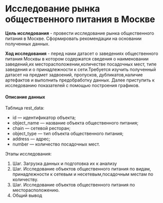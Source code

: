 # Исследование рынка общественного питания в Москве

**Цель исследования** - провести исследование рынка общественного питания в Москве. Сформировать рекомендации на основании полученных данных.

**Ход исследования** - перед нами датасет о заведениях общественного питания Москвы в котором содержатся сведения о наименовании заведений,их месторасположении,количестве посадочных мест, типе заведения и о принадлежности к сети.Требуется изучить полученный датасет на предмет задвоений, пропусков, дубликатов,наличие артефактов и выполнить предобработку данных. Далее приступить к исследованию показателей с помощью построения графиков.

#### Описание данных

Таблица rest_data:

- id — идентификатор объекта;
- object_name — название объекта общественного питания;
- chain — сетевой ресторан;
- object_type — тип объекта общественного питания;
- address — адрес;
- number — количество посадочных мест.

Этапы исследования:
1. Шаг. Загрузка данных и подготовка их к анализу
2. Шаг. Исследование объектов общественного питания по видам, принадлежности к сетевым и несетевым,посадочным местам по количеству.
3. Шаг. Исследование объектов общественного питания по месторасположению.
4. Общий вывод
